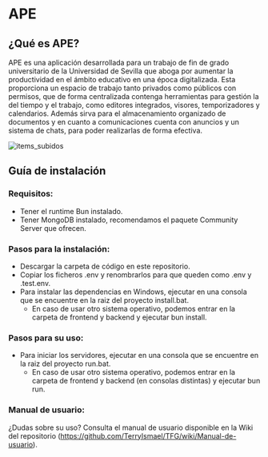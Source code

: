 # APE

## ¿Qué es APE?

APE es una aplicación desarrollada para un trabajo de fin de grado universitario de la Universidad de Sevilla que aboga por aumentar la productividad en el ámbito educativo en una época digitalizada. Esta proporciona un espacio de trabajo tanto privados como públicos con permisos, que de forma centralizada contenga herramientas para gestión la del tiempo y el trabajo, como editores integrados, visores, temporizadores y calendarios. Además sirva para el almacenamiento organizado de documentos y en cuanto a comunicaciones cuenta con anuncios y un sistema de chats, para poder realizarlas de forma efectiva. 


![items_subidos](https://github.com/TerryIsmael/TFG/assets/72874394/2db4b99f-56b8-4007-883a-565c31d25398)

## Guía de instalación

### Requisitos: 
- Tener el runtime Bun instalado.
- Tener MongoDB instalado, recomendamos el paquete Community Server que ofrecen.

### Pasos para la instalación: 
- Descargar la carpeta de código en este repositorio.
- Copiar los ficheros .env y renombrarlos para que queden como .env y .test.env.
- Para instalar las dependencias en Windows, ejecutar en una consola que se encuentre en la raiz del proyecto install.bat.
  - En caso de usar otro sistema operativo, podemos entrar en la carpeta de frontend y backend y ejecutar bun install.
### Pasos para su uso:
- Para iniciar los servidores, ejecutar en una consola que se encuentre en la raiz del proyecto run.bat.
  - En caso de usar otro sistema operativo, podemos entrar en la carpeta de frontend y backend (en consolas distintas) y ejecutar bun run.

### Manual de usuario:
¿Dudas sobre su uso? Consulta el manual de usuario disponible en la Wiki del repositorio (https://github.com/TerryIsmael/TFG/wiki/Manual-de-usuario).